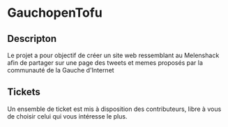 # GauchopenTofu

## Descripton
Le projet a pour objectif de créer un site web ressemblant au Melenshack afin de partager sur une page des tweets et memes proposés par la communauté de la Gauche d'Internet

## Tickets
Un ensemble de ticket est mis à disposition des contributeurs, libre à vous de choisir celui qui vous intéresse le plus.
